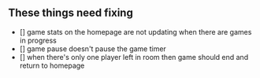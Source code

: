 ## These things need fixing

- [] game stats on the homepage are not updating when there are games in progress
- [] game pause doesn't pause the game timer
- [] when there's only one player left in room then game should end and return to homepage
